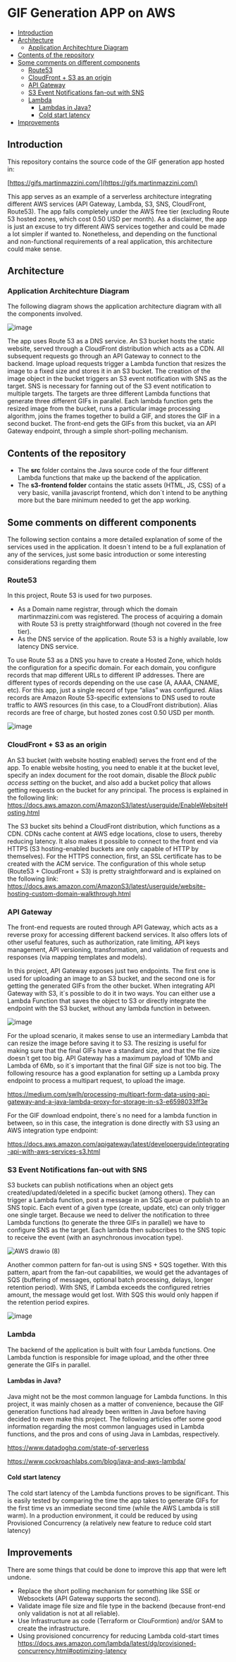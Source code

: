 
# GIF Generation APP on AWS

- [Introduction](#introduction)
- [Architecture](#architecture)
  - [Application Architechture Diagram](#application-architechture-diagram)
- [Contents of the repository](#contents-of-the-repository)
- [Some comments on different components](#some-comments-on-different-components)
  - [Route53](#route53)
  - [CloudFront + S3 as an origin](#cloudfront--s3-as-an-origin)
  - [API Gateway](#api-gateway)
  - [S3 Event Notifications fan-out with SNS](#s3-event-notifications-fan-out-with-sns)
  - [Lambda](#lambda)
    - [Lambdas in Java?](#lambdas-in-java)
    - [Cold start latency](#cold-start-latency)
- [Improvements](#improvements)

## Introduction

This repository contains the source code of the GIF generation app hosted in:

[https://gifs.martinmazzini.com/](https://gifs.martinmazzini.com/)

This app serves as an example of a serverless architecture integrating different AWS services (API Gateway, Lambda, S3, SNS, CloudFront, Route53). 
The app falls completely under the AWS free tier (excluding Route 53 hosted zones, which cost 0.50 USD per month). As a disclaimer, the app is just an excuse to try different AWS services together and could be made a lot simpler if wanted to. Nonetheless, and depending on the functional and non-functional requirements of a real application, this architecture could make sense.  


## Architecture

### Application Architechture Diagram

The following diagram shows the application architecture diagram with all the components involved. 

![image](https://user-images.githubusercontent.com/25701657/185026361-dbb11641-2919-43a7-b433-7d3d3530279d.png)



The app uses Route 53 as a DNS service. An S3 bucket hosts the static website, served through a CloudFront distribution which acts as a CDN. All subsequent requests go through an API Gateway to connect to the backend. Image upload requests trigger a Lambda function that resizes the image to a fixed size and stores it in an S3 bucket. The creation of the image object in the bucket triggers an S3 event notification with SNS as the target. SNS is necessary for fanning out of the S3 event notification to multiple targets. The targets are three different Lambda functions that generate three different GIFs in parallel. Each lambda function gets the resized image from the bucket, runs a particular image processing algorithm, joins the frames together to build a GIF, and stores the GIF in a second bucket. The front-end gets the GIFs from this bucket, via an API Gateway endpoint, through a simple short-polling mechanism.

## Contents of the repository

 - The **src** folder contains the Java source code of the four different Lambda functions that make up the backend of the application.
 - The **s3-frontend folder** contains the static assets (HTML, JS, CSS) of a very basic, vanilla javascript frontend, which don´t intend to be anything more but the bare minimum needed to get the app working.





## Some comments on different components
The following section contains a more detailed explanation of some of the services used in the application. It doesn´t intend to be a full explanation of any of the services, just some basic introduction or some interesting considerations regarding them

### Route53 

In this project, Route 53 is used for two purposes.

- As a Domain name registrar, through which the domain martinmazzini.com was registered. The process of acquiring a domain with Route 53 is pretty straightforward (though not covered in the free tier). 
- As the DNS service of the application. Route 53 is a highly available, low latency DNS service. 

To use Route 53 as a DNS you have to create a Hosted Zone, which holds the configuration for a specific domain. For each domain, you configure records that map different URLs to different IP addresses. There are different types of records depending on the use case (A, AAAA, CNAME, etc). For this app, just a single record of type “alias” was configured. Alias records are Amazon Route 53-specific extensions to DNS used to route traffic to AWS resources (in this case, to a CloudFront distribution). Alias records are free of charge, but hosted zones cost 0.50 USD per month.

![image](https://user-images.githubusercontent.com/25701657/185034343-b3c7136e-25e6-4c91-9823-a079fb7b1d38.png)


### CloudFront + S3 as an origin

An S3 bucket (with website hosting enabled) serves the front end of the app. To enable website hosting, you need to enable it at the bucket level, specify an index document for the root domain, disable the *Block public access setting* on the bucket, and also add a bucket policy that allows getting requests on the bucket for any principal. The process is explained in the following link:
https://docs.aws.amazon.com/AmazonS3/latest/userguide/EnableWebsiteHosting.html

The S3 bucket sits behind a CloudFront distribution, which functions as a CDN. CDNs cache content at AWS edge locations, close to users, thereby reducing latency. It also makes it possible to connect to the front end via HTTPS  (S3 hosting-enabled buckets are only capable of HTTP by themselves). For the HTTPS connection, first, an SSL certificate has to be created with the ACM service. The configuration of this whole setup (Route53 + CloudFront + S3) is pretty straightforward and is explained on the following link:
https://docs.aws.amazon.com/AmazonS3/latest/userguide/website-hosting-custom-domain-walkthrough.html

### API Gateway

The front-end requests are routed through API Gateway, which acts as a reverse proxy for accessing different backend services. It also offers lots of other useful features, such as authorization, rate limiting, API keys management, API versioning, transformation, and validation of requests and responses (via mapping templates and models).

In this project, API Gateway exposes just two endpoints. The first one is used for uploading an image to an S3 bucket, and the second one is for getting the generated GIFs from the other bucket. When integrating API Gateway with S3, it´s possible to do it in two ways. You can either use a Lambda Function that saves the object to S3 or directly integrate the endpoint with the S3 bucket, without any lambda function in between.

![image](https://user-images.githubusercontent.com/25701657/185026401-dc8db11f-afc0-49b7-857d-9d34a70fd157.png)


For the upload scenario, it makes sense to use an intermediary Lambda that can resize the image before saving it to S3. The resizing is useful for making sure that the final GIFs have a standard size, and that the file size doesn´t get too big. API Gateway has a maximum payload of 10Mb and Lambda of 6Mb, so it´s important that the final GIF size is not too big. The following resource has a good explanation for setting up a Lambda proxy endpoint to process a multipart request, to upload the image.

https://medium.com/swlh/processing-multipart-form-data-using-api-gateway-and-a-java-lambda-proxy-for-storage-in-s3-e6598033ff3e

For the GIF download endpoint, there´s no need for a lambda function in between, so in this case, the integration is done directly with S3 using an AWS integration type endpoint:

https://docs.aws.amazon.com/apigateway/latest/developerguide/integrating-api-with-aws-services-s3.html

### S3 Event Notifications fan-out with SNS
S3 buckets can publish notifications when an object gets created/updated/deleted in a specific bucket (among others). They can trigger a Lambda function, post a message in an SQS queue or publish to an SNS topic. Each event of a given type (create, update, etc) can only trigger one single target. Because we need to deliver the notification to three Lambda functions (to generate the three GIFs in parallel) we have to configure SNS as the target. Each lambda then subscribes to the SNS topic to receive the event (with an asynchronous invocation type). 

![AWS drawio (8)](https://user-images.githubusercontent.com/25701657/185026548-3c51907d-8542-4fae-a3bf-f7b63d4751f1.png)


Another common pattern for fan-out is using SNS + SQS together. With this pattern, apart from the fan-out capabilities, we would get the advantages of SQS (buffering of messages, optional batch processing, delays, longer retention period). With SNS, if Lambda exceeds the configured retries amount, the message would get lost. With SQS this would only happen if the retention period expires.

![image](https://user-images.githubusercontent.com/25701657/185026592-419dc3d0-712f-4586-9685-4d864ce2b9c4.png)


### Lambda

The backend of the application is built with four Lambda functions. One Lambda function is responsible for image upload, and the other three generate the GIFs in parallel.

#### Lambdas in Java?
Java might not be the most common language for Lambda functions. In this project, it was mainly chosen as a matter of convenience, because the GIF generation functions had already been written in Java before having decided to even make this project.
The following articles offer some good information regarding the most common languages used in Lambda functions, and the pros and cons of using Java in Lambdas, respectively.

https://www.datadoghq.com/state-of-serverless 

https://www.cockroachlabs.com/blog/java-and-aws-lambda/

#### Cold start latency
The cold start latency of the Lambda functions proves to be significant. This is easily tested by comparing the time the app takes to generate GIFs for the first time vs an immediate second time (while the AWS Lambda is still warm). In a production environment, it could be reduced by using Provisioned Concurrency (a relatively new feature to reduce cold start latency)


## Improvements 
There are some things that could be done to improve this app that were left undone.

 - Replace the short polling mechanism for something like SSE or Websockets (API Gateway supports the second).
 - Validate image file size and file type in the backend (because front-end only validation is not at all reliable).
 - Use Infrastructure as code (Terraform or ClouFormtion) and/or SAM to create the infrastructure.
 - Using provisioned concurrency for reducing Lambda cold-start times
 https://docs.aws.amazon.com/lambda/latest/dg/provisioned-concurrency.html#optimizing-latency
 
